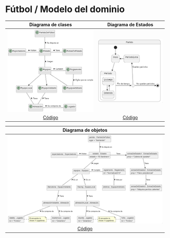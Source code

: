 # Fútbol / Modelo del dominio

|Diagrama de clases|Diagrama de Estados|
|:-:|:-:|
|![Imagen](images/diagramaClases.PNG)|![Imagen](images/diagramaEstados.PNG)
|[Código](clases.puml)|[Código](estados.puml)

|Diagrama de objetos
|:-:
|![Imagen](images/diagramaObjetos.PNG)
|[Código](objetos.puml)
